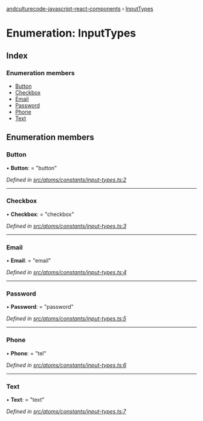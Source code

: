 [andculturecode-javascript-react-components](../README.md) › [InputTypes](inputtypes.md)

# Enumeration: InputTypes

## Index

### Enumeration members

* [Button](inputtypes.md#button)
* [Checkbox](inputtypes.md#checkbox)
* [Email](inputtypes.md#email)
* [Password](inputtypes.md#password)
* [Phone](inputtypes.md#phone)
* [Text](inputtypes.md#text)

## Enumeration members

###  Button

• **Button**: = "button"

*Defined in [src/atoms/constants/input-types.ts:2](https://github.com/AndcultureCode/AndcultureCode.JavaScript.React.Components/blob/29c8649/src/atoms/constants/input-types.ts#L2)*

___

###  Checkbox

• **Checkbox**: = "checkbox"

*Defined in [src/atoms/constants/input-types.ts:3](https://github.com/AndcultureCode/AndcultureCode.JavaScript.React.Components/blob/29c8649/src/atoms/constants/input-types.ts#L3)*

___

###  Email

• **Email**: = "email"

*Defined in [src/atoms/constants/input-types.ts:4](https://github.com/AndcultureCode/AndcultureCode.JavaScript.React.Components/blob/29c8649/src/atoms/constants/input-types.ts#L4)*

___

###  Password

• **Password**: = "password"

*Defined in [src/atoms/constants/input-types.ts:5](https://github.com/AndcultureCode/AndcultureCode.JavaScript.React.Components/blob/29c8649/src/atoms/constants/input-types.ts#L5)*

___

###  Phone

• **Phone**: = "tel"

*Defined in [src/atoms/constants/input-types.ts:6](https://github.com/AndcultureCode/AndcultureCode.JavaScript.React.Components/blob/29c8649/src/atoms/constants/input-types.ts#L6)*

___

###  Text

• **Text**: = "text"

*Defined in [src/atoms/constants/input-types.ts:7](https://github.com/AndcultureCode/AndcultureCode.JavaScript.React.Components/blob/29c8649/src/atoms/constants/input-types.ts#L7)*

